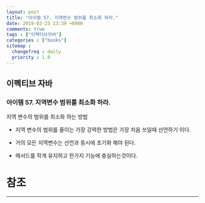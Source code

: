 ```yaml
---
layout: post
title: "아이템 57. 지역변수 범위를 최소화 하라."
date: 2019-02-25 13:39 +0900
comments: true
tags : ["이팩티브자바"]
categories : ["books"]
sitemap :
  changefreq : daily
  priority : 1.0
---
```

## 이펙티브 자바

### 아이템 57. 지역변수 범위를 최소화 하라.

지역 변수의 범위를 최소화 하는 방법

* 지역 변수의 범위를 줄이는 가장 강력한 방법은 가장 처음 쓰일때 선언하기 이다.

* 거의 모든 지역변수는 선언과 동시에 초기화 해야 된다.

* 메서드를 작게 유지하고 한가지 기능에 충실하는것이다.


# 참조
-----




